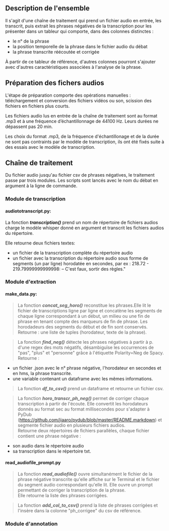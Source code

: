## Description de l'ensemble
 Il s'agit d'une chaîne de traitement qui prend un fichier audio en entrée, les transcrit, puis extrait les phrases négatives de la transcription pour les présenter dans un tableur qui comporte, dans des colonnes distinctes :
 
 - le n° de la phrase
 - la position temporelle de la phrase dans le fichier audio du débat
 - la phrase transcrite réécoutée et corrigée
 
À partir de ce tableur de référence, d'autres colonnes pourront s'ajouter avec d'autres caractéristiques associées à l'analyse de la phrase.

## Préparation des fichers audios
L'étape de préparation comporte des opérations manuelles : téléchargement et conversion des fichiers vidéos ou son, scission des fichiers en fichiers plus courts.

Les fichiers audio lus en entrée de la chaîne de traitement sont au format .mp3 et à une fréquence d’échantillonnage de 44100 Hz. Leurs durées ne dépassent pas 20 min.

Les choix du format .mp3, de la fréquence d'échantillonage et de la durée ne sont pas contraints par le modèle de transcription, ils ont été fixés suite à des essais avec le modèle de transcription.

## Chaîne de traitement
Du fichier audio jusqu'au fichier csv de phrases négatives, le traitement passe par trois modules. Les scripts sont lancés avec le nom du débat en argument à la ligne de commande.

### Module de transcription
#### audiototranscript.py:

La fonction ***transcription()*** prend un nom de répertoire de fichiers audios charge le modèle whisper donné en argument et transcrit les fichiers audios du répertoire.

Elle retourne deux fichiers textes:
- un fichier de la transcription complète du répertoire audio
- un fichier avec la transcription du répertoire audio sous forme de segments (un par ligne) horodatée en secondes, par ex : 218.72 - 219.79999999999998:  – C'est faux, sortir des règles."

### Module d'extraction

#### make_data.py:
> La fonction ***concat_seg_horo()*** reconstitue les phrases.Elle lit le fichier de transcriptions ligne par ligne et concatène les segments de chaque ligne correspondant à un début, un milieu ou une fin de phrase en tenant compte des marqueurs de fin de phrase. Les horodadeurs des segments du début et de fin sont conservés.\
Retourne : une liste de tuples (horodateur, texte de la phrase).

> La fonction ***find_neg()*** détecte les phrases négatives à partir à p. d'une regex des mots négatifs, désambiguïse les occurrences de "pas", "plus" et "personne" grâce à l'étiquette Polarity=Neg de Spacy.\
Retourne :
- un fichier .json avec le n° phrase négative, l'horodateur en secondes et en hms, la phrase transcrite.
- une variable contenant un dataframe avec les mêmes informations.

> La fonction ***df_to_csv()*** prend un dataframe et retourne un fichier csv.

> La fonction ***horo_transcr_ph_neg()*** permet de corriger chaque transcription à partir de l'écoute. Elle convertit les horodateurs donnés au format sec au format millisecondes pour s'adapter à PyDub (https://github.com/jiaaro/pydub/blob/master/README.markdown) et segmente fichier audio en plusieurs fichiers audios.\
Retourne deux répertoires de fichiers parallèles, chaque fichier contient une phrase négative :
- son audio dans le répertoire audio
- sa transcription dans le répertoire txt.

#### read_audiofile_prompt.py

> La fonction ***read_audiofile()*** ouvre simultanément le fichier de la phrase négative transcrite qu'elle affiche sur le Terminal et le fichier du segment audio correspondant qu'elle lit. Elle ouvre un prompt permettant de corriger la transcription de la phrase.\
Elle retourne la liste des phrases corrigées.

> La fonction ***add_col_to_csv()*** prend la liste de phrases corrigées et l'insère dans la colonne "ph_corrigee" du csv de référence.

### Module d'annotation


